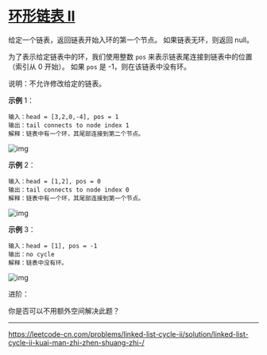 # [环形链表 II](https://leetcode-cn.com/problems/linked-list-cycle-ii/)

给定一个链表，返回链表开始入环的第一个节点。 如果链表无环，则返回 null。

为了表示给定链表中的环，我们使用整数 `pos` 来表示链表尾连接到链表中的位置（索引从 0 开始）。 如果 `pos` 是 -1，则在该链表中没有环。

说明：不允许修改给定的链表。

**示例** 1：

```
输入：head = [3,2,0,-4], pos = 1
输出：tail connects to node index 1
解释：链表中有一个环，其尾部连接到第二个节点。
```

![img](https://assets.leetcode-cn.com/aliyun-lc-upload/uploads/2018/12/07/circularlinkedlist.png)

**示例** 2：

```
输入：head = [1,2], pos = 0
输出：tail connects to node index 0
解释：链表中有一个环，其尾部连接到第一个节点。
```

![img](https://assets.leetcode-cn.com/aliyun-lc-upload/uploads/2018/12/07/circularlinkedlist_test2.png)

**示例** 3：

```
输入：head = [1], pos = -1
输出：no cycle
解释：链表中没有环。
```



![img](https://assets.leetcode-cn.com/aliyun-lc-upload/uploads/2018/12/07/circularlinkedlist_test3.png)

进阶：

你是否可以不用额外空间解决此题？

---

 https://leetcode-cn.com/problems/linked-list-cycle-ii/solution/linked-list-cycle-ii-kuai-man-zhi-zhen-shuang-zhi-/ 